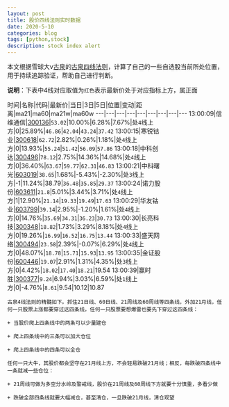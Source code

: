 ```yaml
---
layout: post
title: 股价四线法则实时数据
date: 2020-5-10
categories: blog
tags: [python,stock]
description: stock index alert
---
```



本文根据雪球大v[古泉](https://xueqiu.com/u/7148646888)的[古泉四线法则](https://xueqiu.com/7148646888/130498192)，计算了自己的一些自选股当前所处位置，用于持续追踪验证，帮助自己进行判断。

**说明**：下表中4线对应取值为`红色`表示最新价处于对应指标上方，属正面

时间|名称|代码|最新价|当日|3日|5日|位置|变动|距离|ma21|ma60|ma21w|ma60w
---|---|---|---|---|---|---|---|---
13:00:09|信维通信|[300136](https://xueqiu.com/S/SZ300136)|`53.02`|10.00%|6.28%|7.67%|处`4`线上方|0|25.89%|`46.86`|`42.04`|`43.24`|`37.42`
13:00:15|寒锐钴业|[300618](https://xueqiu.com/S/SZ300618)|`62.72`|2.82%|0.26%|1.18%|处`4`线上方|0|13.93%|`55.24`|`51.42`|`56.09`|`57.86`
13:00:18|中科创达|[300496](https://xueqiu.com/S/SZ300496)|`78.12`|2.75%|14.36%|14.68%|处`4`线上方|0|36.40%|`63.67`|`59.77`|`62.31`|`46.83`
13:00:21|中科曙光|[603019](https://xueqiu.com/S/SH603019)|`38.65`|1.68%|-5.43%|-2.30%|处`3`线上方|-1|11.24%|38.79|`36.48`|`35.85`|`29.37`
13:00:24|诺力股份|[603611](https://xueqiu.com/S/SH603611)|`21.8`|5.01%|3.44%|3.71%|处`4`线上方|1|12.90%|`21.14`|`19.33`|`19.49`|`17.63`
13:00:29|华友钴业|[603799](https://xueqiu.com/S/SH603799)|`39.14`|2.95%|-1.20%|1.61%|处`4`线上方|0|14.76%|`35.69`|`34.31`|`36.23`|`30.73`
13:00:30|长亮科技|[300348](https://xueqiu.com/S/SZ300348)|`18.82`|1.73%|3.29%|8.18%|处`4`线上方|0|19.26%|`16.99`|`16.52`|`16.75`|`13.44`
13:00:33|盛天网络|[300494](https://xueqiu.com/S/SZ300494)|`23.58`|2.39%|-0.07%|6.29%|处`4`线上方|0|48.07%|`18.78`|`15.71`|`15.93`|`13.95`
13:00:35|金证股份|[600446](https://xueqiu.com/S/SH600446)|`19.07`|2.91%|1.31%|4.35%|处`3`线上方|0|4.42%|`18.02`|`17.40`|`18.21`|19.54
13:00:39|赢时胜|[300377](https://xueqiu.com/S/SZ300377)|`9.24`|6.94%|3.03%|6.59%|处`1`线上方|0|-4.76%|`8.61`|9.54|10.12|10.87

```
古泉4线法则的精髓如下。抓住21日线、60日线、21周线及60周线等四条线，外加21月线，任何一只股票上涨都要穿过这四条线，任何一只股票要想爆雷也要先下穿过这四条线：

+ 当股价爬上四条线中的两条可以少量建仓

+ 爬上四条线中的三条可以加大仓位

+ 爬上四条线中的四条可以全仓

任何一只大牛，其股价都会坚守在21月线上方，不会轻易跌破21月线；相反，每跌破四条线中一条就减一些仓位：

+ 21周线可做为多空分水岭及警戒线，股价在21周线及60周线下方就要十分慎重，多看少做

+ 跌破全部四条线就要大幅减仓，甚至清仓，一旦跌破21月线，清仓观望
```